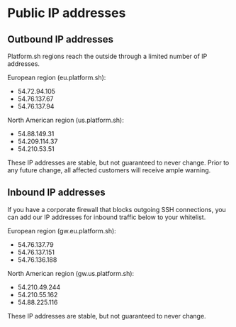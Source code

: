 # Public IP addresses

## Outbound IP addresses

Platform.sh regions reach the outside through a limited number of IP
addresses.

European region (eu.platform.sh):

-   54.72.94.105
-   54.76.137.67
-   54.76.137.94

North American region (us.platform.sh):

-   54.88.149.31
-   54.209.114.37
-   54.210.53.51

These IP addresses are stable, but not guaranteed to never change. Prior to
any future change, all affected customers will receive ample warning.

## Inbound IP addresses

If you have a corporate firewall that blocks outgoing SSH connections,
you can add our IP addresses for inbound traffic below to your whitelist.

European region (gw.eu.platform.sh):

-   54.76.137.79
-   54.76.137.151
-   54.76.136.188

North American region (gw.us.platform.sh):

-   54.210.49.244
-   54.210.55.162
-   54.88.225.116

These IP addresses are stable, but not guaranteed to never change.
